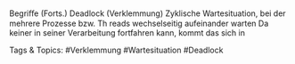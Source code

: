 Begriﬀe (Forts.)
Deadlock (Verklemmung)
Zyklische Wartesituation, bei der mehrere Prozesse bzw. Th reads
wechselseitig aufeinander warten
Da keiner in seiner Verarbeitung fortfahren kann, kommt das sich in

   Tags & Topics:
   #Verklemmung
   #Wartesituation
   #Deadlock